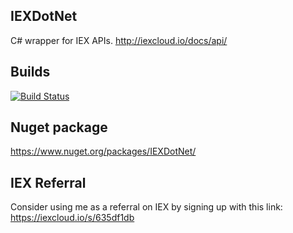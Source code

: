 ## IEXDotNet
C# wrapper for IEX APIs. http://iexcloud.io/docs/api/

## Builds
[![Build Status](https://dev.azure.com/amittleider/IEXDotNet/_apis/build/status/amittleider.IEXDotNet?branchName=master)](https://dev.azure.com/amittleider/IEXDotNet/_build/latest?definitionId=2&branchName=master)

## Nuget package
https://www.nuget.org/packages/IEXDotNet/

## IEX Referral
Consider using me as a referral on IEX by signing up with this link: https://iexcloud.io/s/635df1db 
